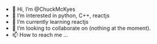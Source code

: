- 👋 Hi, I’m @ChuckMcKyes
- 👀 I’m interested in python, C++, reactjs
- 🌱 I’m currently learning reactjs
- 💞️ I’m looking to collaborate on (nothing at the moment).
- 📫 How to reach me ...

<!---
ChuckMcKyes/ChuckMcKyes is a ✨ special ✨ repository because its `README.md` (this file) appears on your GitHub profile.
You can click the Preview link to take a look at your changes.
--->
